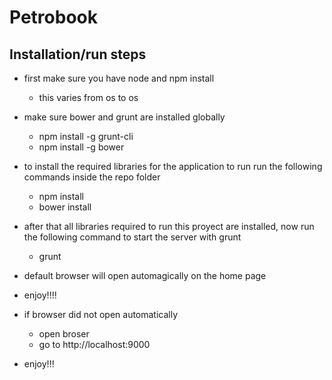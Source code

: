 # Petrobook

## Installation/run steps
- first make sure you have node and npm install
    - this varies from os to os

- make sure bower and grunt are installed globally
    - npm install -g grunt-cli
    - npm install -g bower

- to install the required libraries for the application to run  run the following commands inside the repo folder
    - npm install
    - bower install

- after that all libraries required to run this proyect are installed, now run the following command to start the server with grunt
    - grunt 

- default browser will open automagically on the home page
- enjoy!!!!

- if browser did not open automatically
    - open broser
    - go to http://localhost:9000
- enjoy!!!
